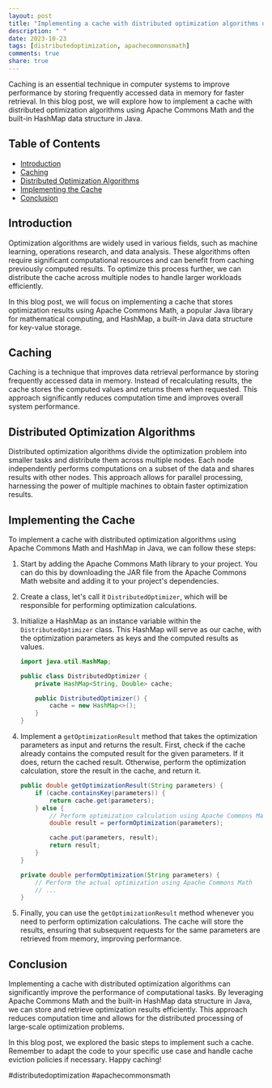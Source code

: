 ```yaml
---
layout: post
title: "Implementing a cache with distributed optimization algorithms using Apache Commons Math and HashMap in Java"
description: " "
date: 2023-10-23
tags: [distributedoptimization, apachecommonsmath]
comments: true
share: true
---
```


Caching is an essential technique in computer systems to improve performance by storing frequently accessed data in memory for faster retrieval. In this blog post, we will explore how to implement a cache with distributed optimization algorithms using Apache Commons Math and the built-in HashMap data structure in Java.

## Table of Contents

- [Introduction](#introduction)
- [Caching](#caching)
- [Distributed Optimization Algorithms](#distributed-optimization-algorithms)
- [Implementing the Cache](#implementing-the-cache)
- [Conclusion](#conclusion)

## Introduction

Optimization algorithms are widely used in various fields, such as machine learning, operations research, and data analysis. These algorithms often require significant computational resources and can benefit from caching previously computed results. To optimize this process further, we can distribute the cache across multiple nodes to handle larger workloads efficiently.

In this blog post, we will focus on implementing a cache that stores optimization results using Apache Commons Math, a popular Java library for mathematical computing, and HashMap, a built-in Java data structure for key-value storage.

## Caching

Caching is a technique that improves data retrieval performance by storing frequently accessed data in memory. Instead of recalculating results, the cache stores the computed values and returns them when requested. This approach significantly reduces computation time and improves overall system performance.

## Distributed Optimization Algorithms

Distributed optimization algorithms divide the optimization problem into smaller tasks and distribute them across multiple nodes. Each node independently performs computations on a subset of the data and shares results with other nodes. This approach allows for parallel processing, harnessing the power of multiple machines to obtain faster optimization results.

## Implementing the Cache

To implement a cache with distributed optimization algorithms using Apache Commons Math and HashMap in Java, we can follow these steps:

1. Start by adding the Apache Commons Math library to your project. You can do this by downloading the JAR file from the Apache Commons Math website and adding it to your project's dependencies.

2. Create a class, let's call it `DistributedOptimizer`, which will be responsible for performing optimization calculations.

3. Initialize a HashMap as an instance variable within the `DistributedOptimizer` class. This HashMap will serve as our cache, with the optimization parameters as keys and the computed results as values.

   ```java
   import java.util.HashMap;

   public class DistributedOptimizer {
       private HashMap<String, Double> cache;

       public DistributedOptimizer() {
           cache = new HashMap<>();
       }
   }
   ```

4. Implement a `getOptimizationResult` method that takes the optimization parameters as input and returns the result. First, check if the cache already contains the computed result for the given parameters. If it does, return the cached result. Otherwise, perform the optimization calculation, store the result in the cache, and return it.

   ```java
   public double getOptimizationResult(String parameters) {
       if (cache.containsKey(parameters)) {
           return cache.get(parameters);
       } else {
           // Perform optimization calculation using Apache Commons Math
           double result = performOptimization(parameters);

           cache.put(parameters, result);
           return result;
       }
   }

   private double performOptimization(String parameters) {
       // Perform the actual optimization using Apache Commons Math
       // ...
   }
   ```

5. Finally, you can use the `getOptimizationResult` method whenever you need to perform optimization calculations. The cache will store the results, ensuring that subsequent requests for the same parameters are retrieved from memory, improving performance.

## Conclusion

Implementing a cache with distributed optimization algorithms can significantly improve the performance of computational tasks. By leveraging Apache Commons Math and the built-in HashMap data structure in Java, we can store and retrieve optimization results efficiently. This approach reduces computation time and allows for the distributed processing of large-scale optimization problems.

In this blog post, we explored the basic steps to implement such a cache. Remember to adapt the code to your specific use case and handle cache eviction policies if necessary. Happy caching!

\#distributedoptimization #apachecommonsmath